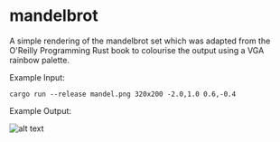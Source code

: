 # mandelbrot

A simple rendering of the mandelbrot set which was adapted from the O'Reilly Programming Rust book to colourise the output using a VGA rainbow palette.

Example Input: 

```cargo run --release mandel.png 320x200 -2.0,1.0 0.6,-0.4```

Example Output:

![alt text](https://raw.githubusercontent.com/lydiasamuel/mandelbrot/master/mandel.png)
